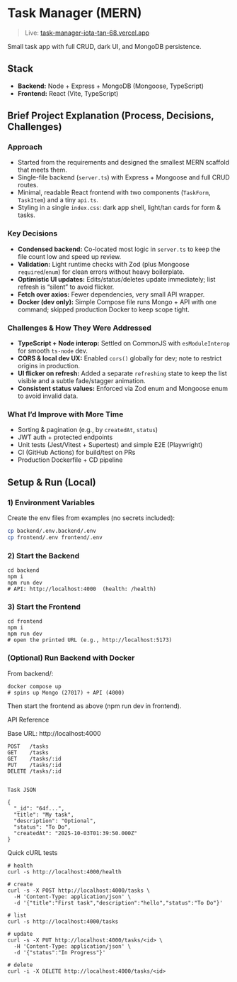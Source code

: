 # Task Manager (MERN)

> Live: [task-manager-iota-tan-68.vercel.app](https://task-manager-iota-tan-68.vercel.app)


Small task app with full CRUD, dark UI, and MongoDB persistence.

## Stack
- **Backend:** Node + Express + MongoDB (Mongoose, TypeScript)
- **Frontend:** React (Vite, TypeScript)

## Brief Project Explanation (Process, Decisions, Challenges)

### Approach
- Started from the requirements and designed the smallest MERN scaffold that meets them.
- Single-file backend (`server.ts`) with Express + Mongoose and full CRUD routes.
- Minimal, readable React frontend with two components (`TaskForm`, `TaskItem`) and a tiny `api.ts`.
- Styling in a single `index.css`: dark app shell, light/tan cards for form & tasks.

### Key Decisions
- **Condensed backend:** Co-located most logic in `server.ts` to keep the file count low and speed up review.
- **Validation:** Light runtime checks with Zod (plus Mongoose `required`/`enum`) for clean errors without heavy boilerplate.
- **Optimistic UI updates:** Edits/status/deletes update immediately; list refresh is “silent” to avoid flicker.
- **Fetch over axios:** Fewer dependencies, very small API wrapper.
- **Docker (dev only):** Simple Compose file runs Mongo + API with one command; skipped production Docker to keep scope tight.

### Challenges & How They Were Addressed
- **TypeScript + Node interop:** Settled on CommonJS with `esModuleInterop` for smooth `ts-node` dev.
- **CORS & local dev UX:** Enabled `cors()` globally for dev; note to restrict origins in production.
- **UI flicker on refresh:** Added a separate `refreshing` state to keep the list visible and a subtle fade/stagger animation.
- **Consistent status values:** Enforced via Zod enum and Mongoose enum to avoid invalid data.

### What I’d Improve with More Time
- Sorting & pagination (e.g., by `createdAt`, `status`)
- JWT auth + protected endpoints
- Unit tests (Jest/Vitest + Supertest) and simple E2E (Playwright)
- CI (GitHub Actions) for build/test on PRs
- Production Dockerfile + CD pipeline

## Setup & Run (Local)

### 1) Environment Variables
Create the env files from examples (no secrets included):
```bash
cp backend/.env.backend/.env
cp frontend/.env frontend/.env
```

### 2) Start the Backend
```
cd backend
npm i
npm run dev
# API: http://localhost:4000  (health: /health)
```

### 3) Start the Frontend
```
cd frontend
npm i
npm run dev
# open the printed URL (e.g., http://localhost:5173)
```

### (Optional) Run Backend with Docker

From backend/:
```
docker compose up
# spins up Mongo (27017) + API (4000)
```

Then start the frontend as above (npm run dev in frontend).

API Reference

Base URL: http://localhost:4000

```
POST   /tasks
GET    /tasks
GET    /tasks/:id
PUT    /tasks/:id
DELETE /tasks/:id


Task JSON

{
  "_id": "64f...",
  "title": "My task",
  "description": "Optional",
  "status": "To Do",
  "createdAt": "2025-10-03T01:39:50.000Z"
}
```

Quick cURL tests
```
# health
curl -s http://localhost:4000/health

# create
curl -s -X POST http://localhost:4000/tasks \
  -H 'Content-Type: application/json' \
  -d '{"title":"First task","description":"hello","status":"To Do"}'

# list
curl -s http://localhost:4000/tasks

# update
curl -s -X PUT http://localhost:4000/tasks/<id> \
  -H 'Content-Type: application/json' \
  -d '{"status":"In Progress"}'

# delete
curl -i -X DELETE http://localhost:4000/tasks/<id>

